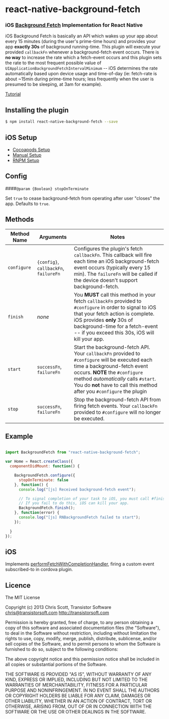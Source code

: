 react-native-background-fetch
==============================

### iOS [Background Fetch](https://developer.apple.com/library/ios/documentation/UIKit/Reference/UIApplication_Class/#//apple_ref/occ/instm/UIApplication/setMinimumBackgroundFetchInterval:) Implementation for React Native

iOS Background Fetch is basically an API which wakes up your app about every 15 minutes (during the user's prime-time hours) and provides your app **exactly 30s** of background running-time.  This plugin will execute your provided `callbackFn` whenever a background-fetch event occurs.  There is **no way** to increase the rate which a fetch-event occurs and this plugin sets the rate to the most frequent possible value of `UIApplicationBackgroundFetchIntervalMinimum` -- iOS determines the rate automatically based upon device usage and time-of-day (ie: fetch-rate is about ~15min during prime-time hours; less frequently when the user is presumed to be sleeping, at 3am for example).

[Tutorial](http://www.doubleencore.com/2013/09/ios-7-background-fetch/)

## Installing the plugin ##

```Bash
$ npm install react-native-background-fetch --save
```

## iOS Setup
- [Cocoapods Setup](docs/INSTALL-COCOAPODS.md)
- [Manual Setup](docs/INSTALL.md)
- [RNPM Setup](docs/INSTALL-RNPM.md)

## Config 

####`@param {Boolean} stopOnTerminate`

Set `true` to cease background-fetch from operating after user "closes" the app.  Defaults to `true`.

## Methods

| Method Name | Arguments | Notes
|---|---|---|
| `configure` | `{config}`, `callbackFn`, `failureFn` | Configures the plugin's fetch `callbackFn`.  This callback will fire each time an iOS background-fetch event occurs (typically every 15 min).  The `failureFn` will be called if the device doesn't support background-fetch. |
| `finish` | *none* | You **MUST** call this method in your fetch `callbackFn` provided to `#configure` in order to signal to iOS that your fetch action is complete.  iOS provides **only** 30s of background-time for a fetch-event -- if you exceed this 30s, iOS will kill your app. |
| `start` | `successFn`, `failureFn` | Start the background-fetch API.  Your `callbackFn` provided to `#configure` will be executed each time a background-fetch event occurs.  **NOTE** the `#configure` method *automatically* calls `#start`.  You do **not** have to call this method after you `#configure` the plugin |
| `stop` | `successFn`, `failureFn` | Stop the background-fetch API from firing fetch events.  Your `callbackFn` provided to `#configure` will no longer be executed. |

## Example ##

```Javascript

import BackgroundFetch from "react-native-background-fetch";

var Home = React.createClass({
  componentDidMount: function() {

    BackgroundFetch.configure({
      stopOnTerminate: false
    }, function() {
      console.log("[js] Received background-fetch event");

      // To signal completion of your task to iOS, you must call #finish!
      // If you fail to do this, iOS can kill your app.
      BackgroundFetch.finish();
    }, function(error) {
      console.log("[js] RNBackgroundFetch failed to start");
    });
    
  }
});
```

## iOS

Implements [performFetchWithCompletionHandler](https://developer.apple.com/library/ios/documentation/UIKit/Reference/UIApplicationDelegate_Protocol/Reference/Reference.html#//apple_ref/occ/intfm/UIApplicationDelegate/application:performFetchWithCompletionHandler:), firing a custom event subscribed-to in cordova plugin.

## Licence ##

The MIT License

Copyright (c) 2013 Chris Scott, Transistor Software <chris@transistorsoft.com>
http://transistorsoft.com

Permission is hereby granted, free of charge, to any person obtaining a copy
of this software and associated documentation files (the "Software"), to deal
in the Software without restriction, including without limitation the rights
to use, copy, modify, merge, publish, distribute, sublicense, and/or sell
copies of the Software, and to permit persons to whom the Software is
furnished to do so, subject to the following conditions:

The above copyright notice and this permission notice shall be included in
all copies or substantial portions of the Software.

THE SOFTWARE IS PROVIDED "AS IS", WITHOUT WARRANTY OF ANY KIND, EXPRESS OR
IMPLIED, INCLUDING BUT NOT LIMITED TO THE WARRANTIES OF MERCHANTABILITY,
FITNESS FOR A PARTICULAR PURPOSE AND NONINFRINGEMENT. IN NO EVENT SHALL THE
AUTHORS OR COPYRIGHT HOLDERS BE LIABLE FOR ANY CLAIM, DAMAGES OR OTHER
LIABILITY, WHETHER IN AN ACTION OF CONTRACT, TORT OR OTHERWISE, ARISING FROM,
OUT OF OR IN CONNECTION WITH THE SOFTWARE OR THE USE OR OTHER DEALINGS IN
THE SOFTWARE.

